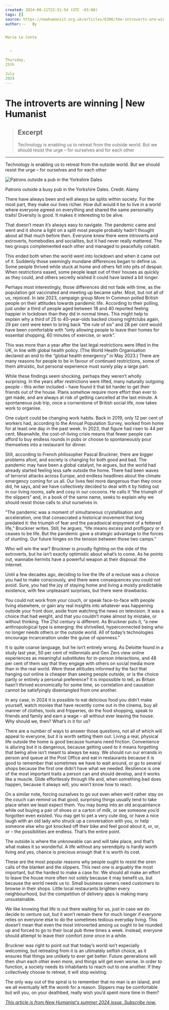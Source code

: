 ```yaml
---
created: 2024-08-11T22:51:54 (UTC -03:00)
tags: []
source: https://newhumanist.org.uk/articles/6306/the-introverts-are-winning?ref=dailydev
author: –   By


Marie Le Conte


  –

Thursday, 
25th 

July 
2024
---
```


# The introverts are winning | New Humanist

> ## Excerpt
> Technology is enabling us to retreat from the outside world. But we should resist the urge – for ourselves and for each other

---
Technology is enabling us to retreat from the outside world. But we should resist the urge – for ourselves and for each other

![Patrons outside a pub in the Yorkshire Dales](https://newhumanist.org.uk/images/2CHBJ5T.jpg "Patrons outside a busy pub in the Yorkshire Dales. Credit: Alamy")

Patrons outside a busy pub in the Yorkshire Dales. Credit: Alamy

There have always been and will always be splits within society. For the most part, they make our lives richer. How dull would it be to live in a world where everyone agreed on everything and shared the same personality traits! Diversity is good. It makes it interesting to be alive.

That doesn’t mean it’s always easy to navigate. The pandemic came and went and it shone a light on a split most people probably hadn’t thought about all that much before then. Everyone knew there were introverts and extroverts, homebodies and socialites, but it had never really mattered. The two groups complemented each other and managed to peacefully cohabit.

This ended both when the world went into lockdown and when it came out of it. Suddenly those seemingly mundane differences began to define us. Some people thrived while stuck at home and others fell into pits of despair. When restrictions eased, some people leapt out of their houses as quickly as they could, and others secretly wished it could have lasted a bit longer.

Perhaps most interestingly, those differences did not fade with time, as the population got vaccinated and meeting up became safer. Most, but not all of us, rejoiced. In late 2023, campaign group More In Common polled British people on their attitudes towards pandemic life. According to their polling, just under a third of people aged between 18 and 40 reported feeling happier in lockdown than they did in normal times. This might help to explain why a third of 25 to 40-year-olds backed closing nightclubs again, 29 per cent were keen to bring back “the rule of six” and 28 per cent would have been comfortable with “only allowing people to leave their homes for essential shopping, 60 minutes of exercise, or work”.

This was more than a year after the last legal restrictions were lifted in the UK, in line with global health policy. (The World Health Organisation declared an end to the “global health emergency” in May 2023.) There are many reasons for people to be in favour of continued restrictions, some of them altruistic, but personal experience must surely play a large part.

While these findings seem shocking, perhaps they weren’t wholly surprising. In the years after restrictions were lifted, many naturally outgoing people – this writer included – have found it that bit harder to get their friends out of the house. Plans somehow require more effort than ever to get made, and are always at risk of getting cancelled at the last minute. A spontaneous pub trip, once a cornerstone of British social life, now takes work to organise.

One culprit could be changing work habits. Back in 2019, only 12 per cent of workers had, according to the Annual Population Survey, worked from home for at least one day in the past week. In 2023, that figure had risen to 44 per cent. Meanwhile, the cost-of-living crisis means that fewer people can afford to buy endless rounds in pubs or choose to spontaneously pour themselves into a restaurant for dinner.

Still, according to French philosopher Pascal Bruckner, there are bigger problems afoot, and society is changing for both good and bad. The pandemic may have been a global catalyst, he argues, but the world had already started feeling less safe outside the home. There had been waves of terrorist attacks across Europe, and endless headlines about the climate emergency coming for us all. Our lives feel more dangerous than they once did, he says, and we have collectively decided to deal with it by hiding out in our living rooms, safe and cosy in our cocoons. He calls it “the triumph of the slippers” and, in a book of the same name, seeks to explain why we should resist those calls to shut ourselves in.

“The pandemic was a moment of simultaneous crystallisation and acceleration, one that consecrated a historical movement that long predated it: the triumph of fear and the paradoxical enjoyment of a fettered life,” Bruckner writes. Still, he argues, “life means excess and profligacy or it ceases to be life. But the pandemic gave a strategic advantage to the forces of stunting. Our future hinges on the tension between those two camps.”

Who will win the war? Bruckner is proudly fighting on the side of the extroverts, but he isn’t exactly optimistic about what’s to come. As he points out, wannabe hermits have a powerful weapon at their disposal: the internet.

Until a few decades ago, deciding to live the life of a recluse was a choice you had to make consciously, and there were consequences you could not avoid. Sure, you had the joy of staying home and living a mostly predictable existence, with few unpleasant surprises, but there were drawbacks.

You could not work from your couch, or speak face-to-face with people living elsewhere, or gain any real insights into whatever was happening outside your front door, aside from watching the news on television. It was a choice that had weight, and that you couldn’t make almost by mistake, or without thinking. The 21st century is different. As Bruckner puts it, “a new anthropological type is emerging: the shrivelled, hyperconnected being who no longer needs others or the outside world. All of today’s technologies encourage incarceration under the guise of openness.”

It is quite coarse language, but he isn’t entirely wrong. As Deloitte found in a study last year, 50 per cent of millennials and Gen Zers view online experiences as meaningful substitutes for in-person interactions, and 48 per cent of them say that they engage with others on social media more than in the real world. Were these attitudes informed by the fact that hanging out online is cheaper than seeing people outside, or is the choice partly or entirely a personal preference? It is impossible to tell, as Britain hasn’t thrived economically for some time, so correlation and causation cannot be satisfyingly disentangled from one another.

In any case, in 2024 it is possible to eat delicious food you didn’t make yourself, watch movies that have recently come out in the cinema, buy all manner of clothes, tools and fripperies, do the food shopping, speak to friends and family and earn a wage – all without ever leaving the house. Why should we, then? What’s in it for us?

There are a number of ways to answer those questions, not all of which will appeal to everyone, but it is worth setting them out. Living a real, physical life outside the home is good because humans need friction. Convenience is alluring but it is dangerous, because getting used to it means forgetting that being alive isn’t meant to always be easy. We should run our errands in person and queue at the Post Office and eat in restaurants because it is good to remember that sometimes we have to wait around, or go to several shops because the first one didn’t have what we needed. Resilience is one of the most important traits a person can and should develop, and it works like a muscle. Glide effortlessly through life and, when something bad does happen, because it always will, you won’t know how to react.

On a similar note, forcing ourselves to go out even when we’d rather stay on the couch can remind us that good, surprising things usually tend to take place when we least expect them. You may bump into an old acquaintance while out buying a pair of shoes or a carton of milk, or see someone you’d forgotten even existed. You may get to pet a very cute dog, or have a nice laugh with an old lady who struck up a conversation with you, or help someone else who got knocked off their bike and feel good about it, or, or, or – the possibilities are endless. That’s the entire point.

The outside is where the unknowable can and will take place, and that’s what makes it so wonderful. A life without any serendipity is hardly worth living and yes, chance is precious enough that it is worth its cost.

These are the most popular reasons why people ought to resist the siren calls of the blanket and the slippers. This next one is arguably the most important, but the hardest to make a case for. We should all make an effort to leave the house more often not solely because it may benefit us, but because the world needs us to. Small business owners need customers to browse in their shops. Little local restaurants brighten every neighbourhood, but the competition of delivery apps is making many unsustainable.

We like knowing that life is out there waiting for us, just in case we do decide to venture out, but it won’t remain there for much longer if everyone relies on everyone else to do the sometimes tedious everyday living. This doesn’t mean that even the most introverted among us ought to be rounded up and forced to go to their local pub three times a week. Instead, everyone should attempt to leave their comfort zone once in a while.

Bruckner was right to point out that today’s world isn’t especially welcoming, but retreating from it is an ultimately selfish choice, as it ensures that things are unlikely to ever get better. Future generations will then shun each other even more, and things will get even worse. In order to function, a society needs its inhabitants to reach out to one another. If they collectively choose to retreat, it will stop existing.

The only way out of the spiral is to remember that no man is an island, and we all eventually left the womb for a reason. Slippers may be comfortable but will you, on your deathbed, really wish you’d spent more time in them?

[_This article is from New Humanist's summer 2024 issue. Subscribe now._](https://newhumanist.org.uk/subscribe)
